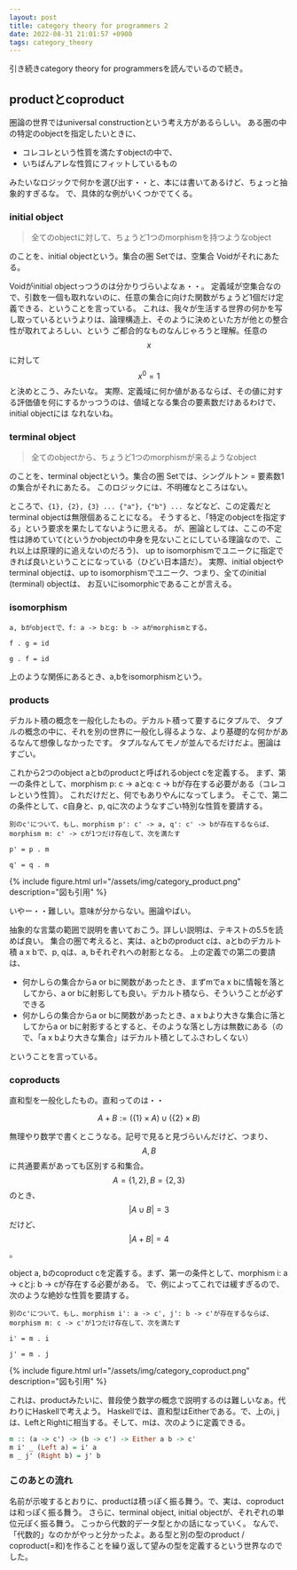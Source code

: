 ```yaml
---
layout: post
title: category theory for programmers 2
date: 2022-08-31 21:01:57 +0900
tags: category_theory
---
```


引き続きcategory theory for programmersを読んでいるので続き。

## productとcoproduct

圏論の世界ではuniversal constructionという考え方があるらしい。
ある圏の中の特定のobjectを指定したいときに、

- コレコレという性質を満たすobjectの中で、
- いちばんアレな性質にフィットしているもの

みたいなロジックで何かを選び出す・・と、本には書いてあるけど、ちょっと抽象的すぎるな。
で、具体的な例がいくつかでてくる。

### initial object

> 全てのobjectに対して、ちょうど1つのmorphismを持つようなobject

のことを、initial objectという。集合の圏 Setでは、空集合 Voidがそれにあたる。

Voidがinitial objectっつうのは分かりづらいよなぁ・・。
定義域が空集合なので、引数を一個も取れないのに、任意の集合に向けた関数がちょうど1個だけ定義できる、ということを言っている。
これは、我々が生活する世界の何かを写し取っているというよりは、論理構造上、そのように決めといた方が他との整合性が取れてよろしい、という
ご都合的なものなんじゃろうと理解。任意の$$x$$に対して$$x^0 = 1$$と決めとこう、みたいな。
実際、定義域に何か値があるならば、その値に対する評価値を何にするかっつうのは、値域となる集合の要素数だけあるわけで、initial objectには
なれないね。

### terminal object

> 全てのobjectから、ちょうど1つのmorphismが来るようなobject

のことを、terminal objectという。集合の圏 Setでは、シングルトン = 要素数1の集合がそれにあたる。
このロジックには、不明確なところはない。

ところで、`{1}, {2}, {3} ... {"a"}, {"b"} ... `などなど、この定義だとterminal objectは無限個あることになる。
そうすると、「特定のobjectを指定する」という要求を果たしてないように思える。
が、圏論としては、ここの不定性は諦めていて(というかobjectの中身を見ないことにしている理論なので、これ以上は原理的に追えないのだろう)、
up to isomorphismでユニークに指定できれば良いということになっている（ひどい日本語だ）。
実際、initial objectやterminal objectは、up to isomorphismでユニーク、つまり、全てのinitial (terminal) objectは、
お互いにisomorphicであることが言える。

### isomorphism

    a, bがobjectで、f: a -> bとg: b -> aがmorphismとする。

    f . g = id

    g . f = id

上のような関係にあるとき、a,bをisomorphismという。

### products

デカルト積の概念を一般化したもの。デカルト積って要するにタプルで、
タプルの概念の中に、それを別の世界に一般化し得るような、より基礎的な何かがあるなんて想像しなかったです。
タプルなんてモノが並んでるだけだよ。圏論はすごい。

これから2つのobject aとbのproductと呼ばれるobject cを定義する。
まず、第一の条件として、morphism p: c -> aとq: c -> bが存在する必要がある（コレコレという性質）。
これだけだと、何でもありやんになってしまう。
そこで、第二の条件として、c自身と、p, qに次のようなすごい特別な性質を要請する。

    別のc'について、もし、morphism p': c' -> a, q': c' -> bが存在するならば、
    morphism m: c' -> cが1つだけ存在して、次を満たす

    p' = p . m

    q' = q . m

{% include figure.html url="/assets/img/category_product.png" description="図も引用" %}

いやー・・難しい。意味が分からない。圏論やばい。

抽象的な言葉の範囲で説明を書いておこう。詳しい説明は、テキストの5.5を読めば良い。
集合の圏で考えると、実は、aとbのproduct cは、aとbのデカルト積 a x bで、p, qは、a, bそれぞれへの射影となる。
上の定義での第二の要請は、

- 何かしらの集合からa or bに関数があったとき、まずmでa x bに情報を落としてから、a or bに射影しても良い。デカルト積なら、そういうことが必ずできる
- 何かしらの集合からa or bに関数があったとき、a x bより大きな集合に落としてからa or bに射影するとすると、そのような落とし方は無数にある（ので、「a x bより大きな集合」はデカルト積としてふさわしくない）

ということを言っている。

### coproducts

直和型を一般化したもの。直和ってのは・・

$$
A + B := (\{1\} \times A) \cup (\{2\} \times B)
$$

無理やり数学で書くとこうなる。記号で見ると見づらいんだけど、つまり、$$A, B$$に共通要素があっても区別する和集合。
$$A=\{1, 2\}, B=\{2, 3\}$$のとき、$$|A\cup B|=3$$だけど、$$|A + B|=4$$。

object a, bのcoproduct cを定義する。まず、第一の条件として、morphism i: a -> cとj: b -> cが存在する必要がある。
で、例によってこれでは緩すぎるので、次のような絶妙な性質を要請する。

    別のc'について、もし、morphism i': a -> c', j': b -> c'が存在するならば、
    morphism m: c -> c'が1つだけ存在して、次を満たす

    i' = m . i

    j' = m . j

{% include figure.html url="/assets/img/category_coproduct.png" description="図も引用" %}

これは、productみたいに、普段使う数学の概念で説明するのは難しいなぁ。代わりにHaskellで考えよう。
Haskellでは、直和型はEitherである。で、上のi, jは、LeftとRightに相当する。そして、mは、次のように定義できる。

```haskell
m :: (a -> c') -> (b -> c') -> Either a b -> c'
m i' _ (Left a) = i' a
m _ j' (Right b) = j' b
```

### このあとの流れ

名前が示唆するとおりに、productは積っぽく振る舞う。で、実は、coproductは和っぽく振る舞う。
さらに、terminal object, initial objectが、それぞれの単位元ぽく振る舞う。
こっから代数的データ型とかの話になっていく。
なんで、「代数的」なのかがやっと分かったよ。ある型と別の型のproduct / coproduct(=和)を作ることを繰り返して望みの型を定義するという世界なのでした。
